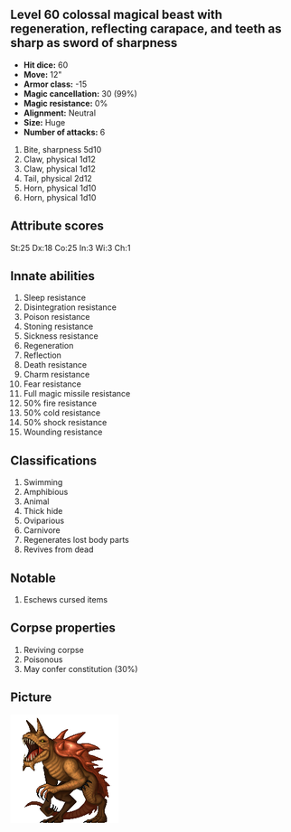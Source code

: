 ## Level 60 colossal magical beast with regeneration, reflecting carapace, and teeth as sharp as sword of sharpness

- **Hit dice:** 60
- **Move:** 12"
- **Armor class:** -15
- **Magic cancellation:** 30 (99%)
- **Magic resistance:** 0%
- **Alignment:** Neutral
- **Size:** Huge
- **Number of attacks:** 6
1. Bite, sharpness 5d10
2. Claw, physical 1d12
3. Claw, physical 1d12
4. Tail, physical 2d12
5. Horn, physical 1d10
6. Horn, physical 1d10

## Attribute scores

St:25 Dx:18 Co:25 In:3 Wi:3 Ch:1

## Innate abilities

1. Sleep resistance
2. Disintegration resistance
3. Poison resistance
4. Stoning resistance
5. Sickness resistance
6. Regeneration
7. Reflection
8. Death resistance
9. Charm resistance
10. Fear resistance
11. Full magic missile resistance
12. 50% fire resistance
13. 50% cold resistance
14. 50% shock resistance
15. Wounding resistance

## Classifications

1. Swimming
2. Amphibious
3. Animal
4. Thick hide
5. Oviparious
6. Carnivore
7. Regenerates lost body parts
8. Revives from dead

## Notable

1. Eschews cursed items

## Corpse properties

1. Reviving corpse
2. Poisonous
3. May confer constitution (30%)

## Picture

![Tarrasque](https://github.com/hyvanmielenpelit/GnollHackTileSet/blob/main/Monsters/tarrasque/tarrasque.png?raw=true)
